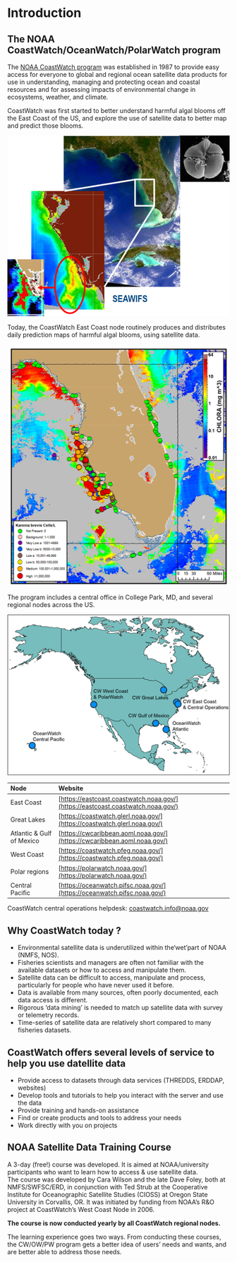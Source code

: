 # Introduction

## The NOAA CoastWatch/OceanWatch/PolarWatch program

The [NOAA CoastWatch program](https://coastwatch.noaa.gov/cw/index.html) was established in 1987 to provide easy access for everyone to global and regional ocean satellite data products for use in understanding, managing and protecting ocean and coastal resources and for assessing impacts of environmental change in ecosystems, weather, and climate.

CoastWatch was first started to better understand harmful algal blooms off the East Coast of the US, and explore the use of satellite data to better map and predict those blooms.

![Courtesy of Rick Stumpf, NOAA/NOS](../.gitbook/assets/image%20%28161%29.png)

Today, the CoastWatch East Coast node routinely produces and distributes daily prediction maps of harmful algal blooms, using satellite data.

![Courtesy of Rick Stumpf, NOAA/NOS](../.gitbook/assets/image%20%2899%29.png)



The program includes a central office in College Park, MD, and several regional nodes across the US.

![The different CW nodes](../.gitbook/assets/image%20%28132%29.png)

| **Node** | **Website** |
| :--- | :--- |
| East Coast | [https://eastcoast.coastwatch.noaa.gov/](https://eastcoast.coastwatch.noaa.gov/) |
| Great Lakes | [https://coastwatch.glerl.noaa.gov/](https://coastwatch.glerl.noaa.gov/) |
| Atlantic & Gulf of Mexico | [https://cwcaribbean.aoml.noaa.gov/](https://cwcaribbean.aoml.noaa.gov/) |
| West Coast | [https://coastwatch.pfeg.noaa.gov/](https://coastwatch.pfeg.noaa.gov/) |
| Polar regions | [https://polarwatch.noaa.gov/](https://polarwatch.noaa.gov/) |
| Central Pacific | [https://oceanwatch.pifsc.noaa.gov/](https://oceanwatch.pifsc.noaa.gov/) |

 CoastWatch central operations helpdesk: [coastwatch.info@noaa.gov](mailto:coastwatch.info@noaa.gov)



## Why CoastWatch today ?

* Environmental satellite data is underutilized within the‘wet’part of NOAA \(NMFS, NOS\). 
* Fisheries scientists and managers are often not familiar with the available datasets or how to access and manipulate them. 
* Satellite data can be difficult to access, manipulate and process, particularly for people who have never used it before. 
* Data is available from many sources, often poorly documented, each data access is different. 
* Rigorous ‘data mining’ is needed to match up satellite data with survey or telemetry records. 
* Time-series of satellite data are relatively short compared to many fisheries datasets.

## CoastWatch offers several levels of service  to help you use datellite data

* Provide access to datasets through data services \(THREDDS, ERDDAP, websites\)
* Develop tools and tutorials to help you interact with the server and use the data 
* Provide training and hands-on assistance 
* Find or create products and tools to address your needs 
* Work directly with you on projects

## NOAA Satellite Data Training Course

A 3-day \(free!\) course was developed. It is aimed at NOAA/university participants who want to learn how to access & use satellite data.  
The course was developed by Cara Wilson and the late Dave Foley, both at NMFS/SWFSC/ERD, in conjunction with Ted Strub at the Cooperative Institute for Oceanographic Satellite Studies \(CIOSS\) at Oregon State University in Corvallis, OR. It was initiated by funding from NOAA’s R&O project at CoastWatch’s West Coast Node in 2006. 

**The course is now conducted yearly by all CoastWatch regional nodes.**

The learning experience goes two ways. From conducting these courses, the CW/OW/PW program gets a better idea of users’ needs and wants, and are better able to address those needs.



